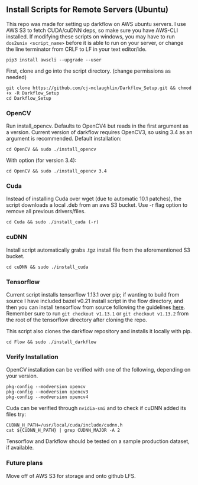 ## Install Scripts for Remote Servers (Ubuntu)
This repo was made for setting up darkflow on AWS ubuntu servers. I use AWS S3 to fetch CUDA/cuDNN deps, so make sure you have AWS-CLI installed. If modifying these scripts on windows, you may have to run `dos2unix <script_name>` before it is able to run on your server, or change the line terminator from CRLF to LF in your text editor/ide.
```
pip3 install awscli --upgrade --user
```

First, clone and go into the script directory. (change permissions as needed)
```
git clone https://github.com/cj-mclaughlin/Darkflow_Setup.git && chmod +x -R Darkflow_Setup
cd Darkflow_Setup
```

### OpenCV
Run install_opencv. Defaults to OpenCV4 but reads in the first argument as a version.
Current version of darkflow requires OpenCV3, so using 3.4 as an argument is recommended.
Default installation:
```
cd OpenCV && sudo ./install_opencv
```
With option (for version 3.4):
```
cd OpenCV && sudo ./install_opencv 3.4
```

### Cuda
Instead of installing Cuda over wget (due to automatic 10.1 patches), the script downloads a local .deb from an aws S3 bucket. 
Use -r flag option to remove all previous drivers/files.
```
cd Cuda && sudo ./install_cuda (-r)
```

### cuDNN
Install script automatically grabs .tgz install file from the aforementioned S3 bucket.
```
cd cuDNN && sudo ./install_cuda
```

### Tensorflow
Current script installs tensorflow 1.13.1 over pip; if wanting to build from source I have included bazel v0.21 install script in the flow directory, and then you can install tensorflow from source following the guidelines [here](https://www.tensorflow.org/install/source#download_the_tensorflow_source_code). Remember sure to run `git checkout v1.13.1` or `git checkout v1.13.2` from the root of the tensorflow directory after cloning the repo. 

This script also clones the darkflow repository and installs it locally with pip.
```
cd Flow && sudo ./install_darkflow
```

### Verify Installation
OpenCV installation can be verified with one of the following, depending on your version.
```
pkg-config --modversion opencv
pkg-config --modversion opencv3
pkg-config --modversion opencv4
```
Cuda can be verified through `nvidia-smi` and to check if cuDNN added its files try:
```
CUDNN_H_PATH=/usr/local/cuda/include/cudnn.h
cat ${CUDNN_H_PATH} | grep CUDNN_MAJOR -A 2
```
Tensorflow and Darkflow should be tested on a sample production dataset, if available.

### Future plans
Move off of AWS S3 for storage and onto github LFS.
